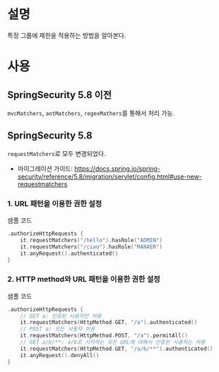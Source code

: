 # 설명
특정 그룹에 제한을 적용하는 방법을 알아본다.

# 사용
## SpringSecurity 5.8 이전
`mvcMatchers`, `antMatchers`, `regexMathers`를 통해서 처리 가능.

## SpringSecurity 5.8
`requestMatchers`로 모두 변경되었다. 
- 마이그레이션 가이드: https://docs.spring.io/spring-security/reference/5.8/migration/servlet/config.html#use-new-requestmatchers


### 1. URL 패턴을 이용한 권한 설정
샘플 코드
```kotlin
.authorizeHttpRequests {
    it.requestMatchers("/hello").hasRole("ADMIN")
    it.requestMatchers("/ciao").hasRole("MANAER")
    it.anyRequest().authenticated()
}
```

### 2. HTTP method와 URL 패턴을 이용한 권한 설정
샘플 코드
```kotlin
.authorizeHttpRequests {
    // GET a: 인증된 사용자만 허용
    it.requestMatchers(HttpMethod.GET, "/a").authenticated()
    // POST a: 모든 사용자 허용
    it.requestMatchers(HttpMethod.POST, "/a").permitAll()
    // GET a/b/**: a/b로 시작하는 모든 URL에 대해서 인증된 사용자는 허용
    it.requestMatchers(HttpMethod.GET, "/a/b/**").authenticated()
    it.anyRequest().denyAll()
}
```